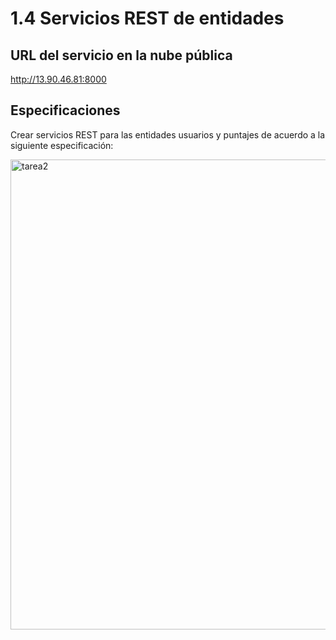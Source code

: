 # 1.4 Servicios REST de entidades

## URL del servicio en la nube pública
http://13.90.46.81:8000


## Especificaciones
Crear servicios REST para las entidades usuarios y puntajes de acuerdo a la siguiente especificación:

<img width="752" alt="tarea2" src="https://user-images.githubusercontent.com/104022682/228953821-9f1edf01-c449-43ec-80fe-cfe12463737e.png">

